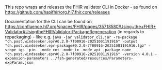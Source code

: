 This repo wraps and releases the FHIR validator CLI in Docker - as found on https://github.com/hapifhir/org.hl7.fhir.core/releases

Documentation for the CLI can be found on https://confluence.hl7.org/spaces/FHIR/pages/35718580/Using+the+FHIR+Validator#UsingtheFHIRValidator-PackageRegeneration (in regards to repackaging) - like e.g. `java -jar validator_cli.jar -re-package "ch.post.windseeker.epr#0.2.0-7f00916-20251001191916" -output "ch.post.windseeker.epr-package#0.2.0-7f00916-20251001191916.tgz" -scope igs -pin  -mode cnt -mode tx -mode api -package-name "ch.post.windseeker.epr#0.2.0-7f00916-20251001191916" -version 4.0.1 -expansion-parameters ../fsh-generated/resources/Parameters-expParam.json`
